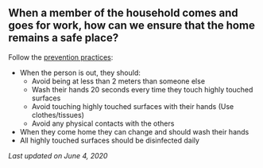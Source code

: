 ## When a member of the household comes and goes for work, how can we ensure that the home remains a safe place?

Follow the [prevention practices](https://www.canada.ca/en/public-health/services/diseases/2019-novel-coronavirus-infection/prevention-risks.html#hygiene):

- When the person is out, they should:
  - Avoid being at less than 2 meters than someone else
  - Wash their hands 20 seconds every time they touch highly touched surfaces
  - Avoid touching highly touched surfaces with their hands (Use clothes/tissues)
  - Avoid any physical contacts with the others
- When they come home they can change and should wash their hands
- All highly touched surfaces should be disinfected daily

_Last updated on June 4, 2020_
